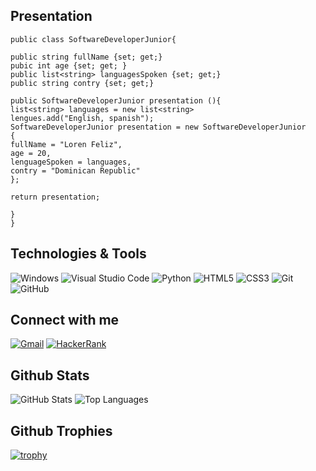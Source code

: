 ## Presentation

```Csharp
public class SoftwareDeveloperJunior{

public string fullName {set; get;}
pubic int age {set; get; }
public list<string> languagesSpoken {set; get;}
public string contry {set; get;}

public SoftwareDeveloperJunior presentation (){
list<string> languages = new list<string>
lengues.add("English, spanish");
SoftwareDeveloperJunior presentation = new SoftwareDeveloperJunior
{
fullName = "Loren Feliz",
age = 20,
lenguageSpoken = languages,
contry = "Dominican Republic"
};

return presentation;
    
}
}
```

## Technologies & Tools

![Windows](https://img.shields.io/badge/-Windows-0078D6?style=flat-square&logo=Windows&logoColor=white)
![Visual Studio Code](https://img.shields.io/badge/-Visual%20Studio%20Code-23A9F2?style=flat-square&logo=Visual%20Studio%20Code&logoColor=white)
![Python](https://img.shields.io/badge/-Python-3776AB?style=flat-square&logo=Python&logoColor=white)
![HTML5](https://img.shields.io/badge/-HTML5-E34F26?style=flat-square&logo=HTML5&logoColor=white)
![CSS3](https://img.shields.io/badge/-CSS3-1572B6?style=flat-square&logo=CSS3&logoColor=white)
![Git](https://img.shields.io/badge/-Git-F44D27?style=flat-square&logo=Git&logoColor=white)
![GitHub](https://img.shields.io/badge/-GitHub-181717?style=flat-square&logo=GitHub&logoColor=white)

## Connect with me

[![Gmail](https://img.shields.io/badge/Gmail-Lorenr.feliz%40gmail.com-red?style=flat-square&logo=Gmail)](mailto:Lorenr.Feliz@gmail.com@gmail.com)
[![HackerRank](https://img.shields.io/badge/HackerRank-@LorenRF-2EC866?style=flat-square&logo=HackerRank&logoColor=white)](https://www.hackerrank.com/cesarcorn19?hr_r=1)

## Github Stats

![GitHub Stats](https://github-readme-stats.vercel.app/api?username=LorenRF&show_icons=true&theme=dark) 
![Top Languages](https://github-readme-stats.vercel.app/api/top-langs/?username=LorenRF&layout=compact&theme=dark) 

## Github Trophies

[![trophy](https://github-profile-trophy.vercel.app/?username=LorenRF&theme=discord&column=9)](https://github.com/ryo-ma/github-profile-trophy)
